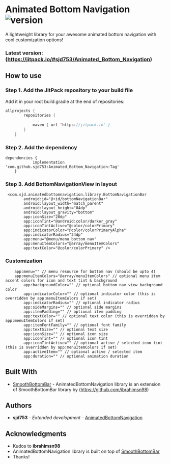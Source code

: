 # Animated Bottom Navigation ![version](https://jitpack.io/v/sjd753/Animated_Bottom_Navigation.svg)

A lightweight library for your awesome animated bottom navigation with cool customization options!

### Latest version: (https://jitpack.io/#sjd753/Animated_Bottom_Navigation)

## How to use 

### Step 1. Add the JitPack repository to your build file

Add it in your root build.gradle at the end of repositories:

```kotlin
allprojects {
		repositories {
			...
			maven { url 'https://jitpack.io' }
		}
	}
```
 
### Step 2. Add the dependency

```
dependencies {
	        implementation 'com.github.sjd753:Animated_Bottom_Navigation:Tag'
	}
```
### Step 3. Add BottomNavigationView in layout

```
 <com.sjd.animatedbottomnavigation.library.BottomNavigationBar
        android:id="@+id/bottomNavigationBar"
        android:layout_width="match_parent"
        android:layout_height="84dp"
        android:layout_gravity="bottom"
        app:iconSize="28dp"
        app:iconTint="@android:color/darker_gray"
        app:iconTintActive="@color/colorPrimary"
        app:indicatorColor="@color/colorPrimaryAlpha"
        app:indicatorRadius="24dp"
        app:menu="@menu/menu_bottom_nav"
        app:menuItemColors="@array/menuItemColors"
        app:textColor="@color/colorPrimary" />
```
### Customization 

```
	app:menu="" // menu resource for bottom nav (should be upto 4)
	app:menuItemColors="@array/menuItemColors" // optional menu item accent colors for icon and text tint & background
        app:backgroundColor="" // optional bottom nav view background color
        app:indicatorColor="" // optional indicator color (this is overridden by app:menuItemColors if set)
        app:indicatorRadius="" // optional indicator radius
        app:sideMargins="" // optional side margins
        app:itemPadding="" // optional item padding
        app:textColor="" // optional text color (this is overridden by app:menuItemColors if set)
        app:itemFontFamily="" // optional font family
        app:textSize="" // optional text size
        app:iconSize="" // optional icon size
        app:iconTint="" // optional icon tint
        app:iconTintActive="" // optional active / selected icon tint (this is overridden by app:menuItemColors if set)
        app:activeItem="" // optional active / selected item
        app:duration="" // optional animation duration
```
	

## Built With

* [SmoothBottomBar](https://github.com/ibrahimsn98/SmoothBottomBar) - AnimatedBottomNavigation library is an extension of SmoothBottomBar library by (https://github.com/ibrahimsn98)

## Authors

* **sjd753** - *Extended development* - [AnimatedBottomNavigation](https://github.com/sjd753/Animated_Bottom_Navigation)


## Acknowledgments

* Kudos to **ibrahimsn98** 
* AnimatedBottomNavigation library is built on top of [SmoothBottomBar](https://github.com/ibrahimsn98/SmoothBottomBar)
* Thanks!
